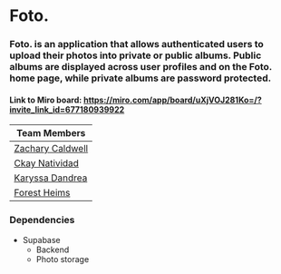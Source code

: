 # Foto.

### Foto. is an application that allows authenticated users to upload their photos into private or public albums. Public albums are displayed across user profiles and on the Foto. home page, while private albums are password protected.

#### Link to Miro board: https://miro.com/app/board/uXjVOJ281Ko=/?invite_link_id=677180939922

| Team Members                                          |
| ----------------------------------------------------- |
| [Zachary Caldwell](https://github.com/zcaldwell)      |
| [Ckay Natividad](https://github.com/ckaynatividad)    |
| [Karyssa Dandrea](https://github.com/karyssa-dandrea) |
| [Forest Heims](https://github.com/forestheims)        |

### Dependencies

- Supabase
  - Backend
  - Photo storage
